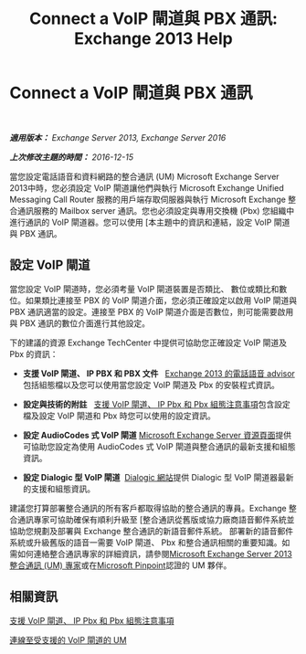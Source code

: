 ﻿---
title: 'Connect a VoIP 閘道與 PBX 通訊: Exchange 2013 Help'
TOCTitle: Connect a VoIP 閘道與 PBX 通訊
ms:assetid: 76bcdc54-3ec2-408a-bdbe-37826580dd62
ms:mtpsurl: https://technet.microsoft.com/zh-tw/library/Aa998872(v=EXCHG.150)
ms:contentKeyID: 50554011
ms.date: 05/21/2018
mtps_version: v=EXCHG.150
ms.translationtype: MT
---

# Connect a VoIP 閘道與 PBX 通訊

 

_**適用版本：** Exchange Server 2013, Exchange Server 2016_

_**上次修改主題的時間：** 2016-12-15_

當您設定電話語音和資料網路的整合通訊 (UM) Microsoft Exchange Server 2013中時，您必須設定 VoIP 閘道讓他們與執行 Microsoft Exchange Unified Messaging Call Router 服務的用戶端存取伺服器與執行 Microsoft Exchange 整合通訊服務的 Mailbox server 通訊。您也必須設定與專用交換機 (Pbx) 您組織中進行通訊的 VoIP 閘道器。您可以使用 \[本主題中的資訊和連結，設定 VoIP 閘道與 PBX 通訊。

## 設定 VoIP 閘道

當您設定 VoIP 閘道時，您必須考量 VoIP 閘道裝置是否類比、 數位或類比和數位。如果類比連接至 PBX 的 VoIP 閘道介面，您必須正確設定以啟用 VoIP 閘道與 PBX 通訊適當的設定。連接至 PBX 的 VoIP 閘道介面是否數位，則可能需要啟用與 PBX 通訊的數位介面進行其他設定。

下的建議的資源 Exchange TechCenter 中提供可協助您正確設定 VoIP 閘道及 Pbx 的資訊：

  - **支援 VoIP 閘道、 IP PBX 和 PBX 文件**   [Exchange 2013 的電話語音 advisor](https://docs.microsoft.com/zh-tw/exchange/voice-mail-unified-messaging/telephone-system-integration-with-um/telephony-advisor-for-exchange-2013)包括組態檔以及您可以使用當您設定 VoIP 閘道及 Pbx 的安裝程式資訊。

  - **設定與技術的附註**   [支援 VoIP 閘道、 IP Pbx 和 Pbx 組態注意事項](https://docs.microsoft.com/zh-tw/exchange/voice-mail-unified-messaging/telephone-system-integration-with-um/configuration-notes-for-voip-gateways)包含設定檔及設定 VoIP 閘道和 Pbx 時您可以使用的設定資訊。

  - **設定 AudioCodes 式 VoIP 閘道** [Microsoft Exchange Server 資源頁面](https://www.audiocodes.com/solutions/microsoft/exchange-server)提供可協助您設定為使用 AudioCodes 式 VoIP 閘道與整合通訊的最新支援和組態資訊。

  - **設定 Dialogic 型 VoIP 閘道**  [Dialogic 網站](https://www.dialogic.com/)提供 Dialogic 型 VoIP 閘道器最新的支援和組態資訊。

建議您打算部署整合通訊的所有客戶都取得協助的整合通訊的專員。Exchange 整合通訊專家可協助確保有順利升級至 \[整合通訊從舊版或協力廠商語音郵件系統並協助您規劃及部署與 Exchange 整合通訊的新語音郵件系統。 部署新的語音郵件系統或升級舊版的語音一需要 VoIP 閘道、 Pbx 和整合通訊相關的重要知識。如需如何連絡整合通訊專家的詳細資訊，請參閱[Microsoft Exchange Server 2013 整合通訊 (UM) 專家](http://go.microsoft.com/fwlink/p/?linkid=262708)或在[Microsoft Pinpoint](https://go.microsoft.com/fwlink/p/?linkid=261951)認證的 UM 夥伴。

## 相關資訊

[支援 VoIP 閘道、 IP Pbx 和 Pbx 組態注意事項](https://docs.microsoft.com/zh-tw/exchange/voice-mail-unified-messaging/telephone-system-integration-with-um/configuration-notes-for-voip-gateways)

[連線至受支援的 VoIP 閘道的 UM](connect-um-to-a-supported-voip-gateway-exchange-2013-help.md)

